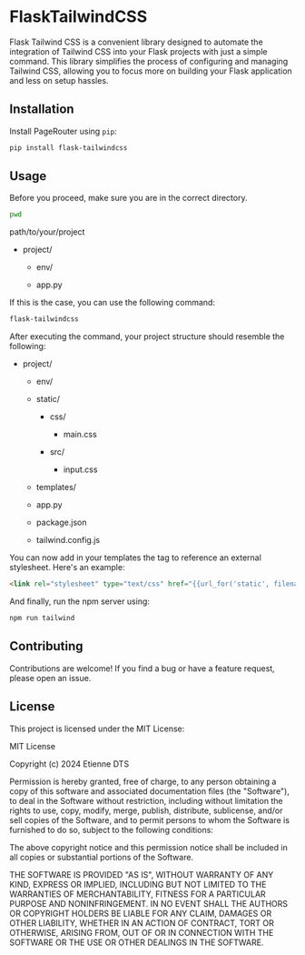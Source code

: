 # FlaskTailwindCSS

Flask Tailwind CSS is a convenient library designed to automate the integration of Tailwind CSS into your Flask projects with just a simple command. This library simplifies the process of configuring and managing Tailwind CSS, allowing you to focus more on building your Flask application and less on setup hassles.


## Installation

Install PageRouter using `pip`:

```bash
pip install flask-tailwindcss

```

## Usage

Before you proceed, make sure you are in the correct directory.

```bash
pwd
```

path/to/your/project

- project/

    - env/

    - app.py


If this is the case, you can use the following command:

```bash
flask-tailwindcss
```

After executing the command, your project structure should resemble the following:

- project/

    - env/

    - static/

        - css/

            - main.css

        - src/

            - input.css

    - templates/

    - app.py  

    - package.json

    - tailwind.config.js



You can now add in your templates the <link> tag to reference an external stylesheet. Here's an example:

```html
<link rel="stylesheet" type="text/css" href="{{url_for('static', filename='css/main.css')}}">
```

And finally, run the npm server using:

```bash
npm run tailwind
```


## Contributing

Contributions are welcome! If you find a bug or have a feature request, please open an issue.



## License

This project is licensed under the MIT License:

MIT License

Copyright (c) 2024 Etienne DTS

Permission is hereby granted, free of charge, to any person obtaining a copy
of this software and associated documentation files (the "Software"), to deal
in the Software without restriction, including without limitation the rights
to use, copy, modify, merge, publish, distribute, sublicense, and/or sell
copies of the Software, and to permit persons to whom the Software is
furnished to do so, subject to the following conditions:

The above copyright notice and this permission notice shall be included in all
copies or substantial portions of the Software.

THE SOFTWARE IS PROVIDED "AS IS", WITHOUT WARRANTY OF ANY KIND, EXPRESS OR
IMPLIED, INCLUDING BUT NOT LIMITED TO THE WARRANTIES OF MERCHANTABILITY,
FITNESS FOR A PARTICULAR PURPOSE AND NONINFRINGEMENT. IN NO EVENT SHALL THE
AUTHORS OR COPYRIGHT HOLDERS BE LIABLE FOR ANY CLAIM, DAMAGES OR OTHER
LIABILITY, WHETHER IN AN ACTION OF CONTRACT, TORT OR OTHERWISE, ARISING FROM,
OUT OF OR IN CONNECTION WITH THE SOFTWARE OR THE USE OR OTHER DEALINGS IN THE
SOFTWARE.